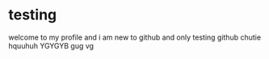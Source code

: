# testing
welcome to my profile and i am new to github and only testing github
chutie
hquuhuh
YGYGYB
gug
vg

